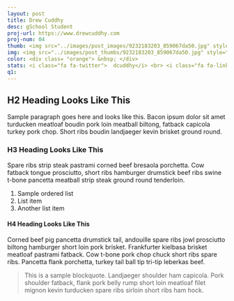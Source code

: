```yaml
---
layout: post
title: Drew Cuddhy
desc: gSchool Student
proj-url: https://www.drewcuddhy.com
proj-num: 04
thumb: <img src="../images/post_images/9232183203_859067da50.jpg" style="width:270px;height:180px">
img: <img src="../images/post_thumbs/9232183203_859067da50.jpg" style="width:600px;height:400px">
color: <div class= "orange"> &nbsp; </div>
stats: <i class="fa fa-twitter">  dcuddhy</i> <br> <i class="fa fa-linkedin-square"> dcuddhy</i> <br> <i class="fa fa-github">  dcuddhy</i> <br> <i class="fa fa-google-plus-square">  DrewCuddhy</i> <br> <i class="fa fa-link">  drewcuddhy.com</i> <br> works @ galvanize <br> 6mo experience <br> www.drewcuddhy.com
q1:
---
```


## H2 Heading Looks Like This

Sample paragraph goes here and looks like this. Bacon ipsum dolor sit amet turducken meatloaf boudin pork loin meatball biltong, fatback capicola turkey pork chop. Short ribs boudin landjaeger kevin brisket ground round.

### H3 Heading Looks Like This

Spare ribs strip steak pastrami corned beef bresaola porchetta. Cow fatback tongue prosciutto, short ribs hamburger drumstick beef ribs swine t-bone pancetta meatball strip steak ground round tenderloin.

1. Sample ordered list
2. List item
3. Another list item

#### H4 Heading Looks Like This

Corned beef pig pancetta drumstick tail, andouille spare ribs jowl prosciutto biltong hamburger short loin pork brisket. Frankfurter kielbasa brisket meatloaf pastrami fatback. Cow t-bone pork chop chuck short ribs spare ribs. Pancetta flank porchetta, turkey tail ball tip tri-tip leberkas beef.

> This is a sample blockquote. Landjaeger shoulder ham capicola.
> Pork shoulder fatback, flank pork belly rump short loin meatloaf filet mignon kevin turducken spare ribs sirloin short ribs ham hock.
